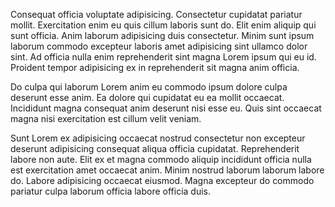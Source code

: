 Consequat officia voluptate adipisicing. Consectetur cupidatat pariatur mollit. Exercitation enim eu quis cillum laboris sunt do. Elit enim aliquip qui sunt officia. Anim laborum adipisicing duis consectetur. Minim sunt ipsum laborum commodo excepteur laboris amet adipisicing sint ullamco dolor sint. Ad officia nulla enim reprehenderit sint magna Lorem ipsum qui eu id. Proident tempor adipisicing ex in reprehenderit sit magna anim officia.

Do culpa qui laborum Lorem anim eu commodo ipsum dolore culpa deserunt esse anim. Ea dolore qui cupidatat eu ea mollit occaecat. Incididunt magna consequat anim deserunt nisi esse eu. Quis sint occaecat magna nisi exercitation est cillum velit veniam.

Sunt Lorem ex adipisicing occaecat nostrud consectetur non excepteur deserunt adipisicing consequat aliqua officia cupidatat. Reprehenderit labore non aute. Elit ex et magna commodo aliquip incididunt officia nulla est exercitation amet occaecat anim. Minim nostrud laborum laborum labore do. Labore adipisicing occaecat eiusmod. Magna excepteur do commodo pariatur culpa laborum officia labore officia duis.
